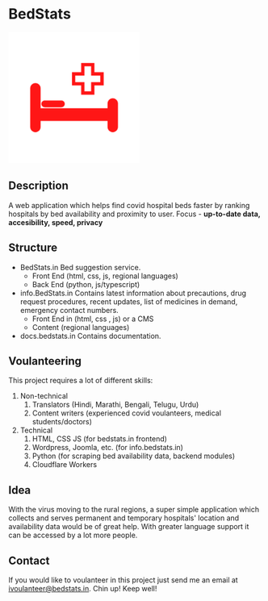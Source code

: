 # BedStats
![BedStats Logo](assets/logo/bedstats_logo.png)
## Description
A web application which helps find covid hospital beds faster by ranking hospitals by bed availability and proximity to user.
Focus - **up-to-date data, accesibility, speed, privacy**
## Structure
- BedStats.in
Bed suggestion service.
  - Front End (html, css, js, regional languages)
  - Back End (python, js/typescript)
- info.BedStats.in
Contains latest information about precautions, drug request procedures, recent updates, list of medicines in demand, emergency contact numbers.
  - Front End in (html, css , js) or a CMS
  - Content (regional languages)
- docs.bedstats.in
Contains documentation.

## Voulanteering
This project requires a lot of different skills:
  1. Non-technical
     1. Translators  (Hindi, Marathi, Bengali, Telugu, Urdu)
     2. Content writers (experienced covid voulanteers, medical students/doctors)
  2. Technical
     1. HTML, CSS JS (for bedstats.in frontend)
     2. Wordpress, Joomla, etc. (for info.bedstats.in)
     3. Python (for scraping bed availability data, backend modules)
     4. Cloudflare Workers
## Idea
With the virus moving to the rural regions, a super simple application which collects and serves permanent and temporary hospitals' location and availability data would be of great help. With greater language support it can be accessed by a lot more people.
## Contact
If you would like to voulanteer in this project just send me an email at ivoulanteer@bedstats.in.
Chin up! Keep well!

